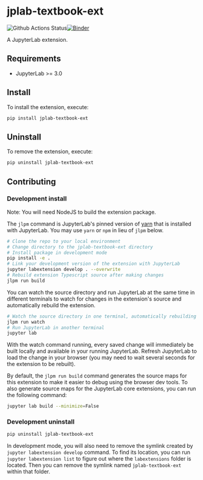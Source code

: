 # jplab-textbook-ext

![Github Actions Status](https://github.com/jappavoo/jplab-textbook-ext/workflows/Build/badge.svg)[![Binder](https://mybinder.org/badge_logo.svg)](https://mybinder.org/v2/gh/jappavoo/jplab-textbook-ext/main?urlpath=lab)

A JupyterLab extension.



## Requirements

* JupyterLab >= 3.0

## Install

To install the extension, execute:

```bash
pip install jplab-textbook-ext
```

## Uninstall

To remove the extension, execute:

```bash
pip uninstall jplab-textbook-ext
```


## Contributing

### Development install

Note: You will need NodeJS to build the extension package.

The `jlpm` command is JupyterLab's pinned version of
[yarn](https://yarnpkg.com/) that is installed with JupyterLab. You may use
`yarn` or `npm` in lieu of `jlpm` below.

```bash
# Clone the repo to your local environment
# Change directory to the jplab-textbook-ext directory
# Install package in development mode
pip install -e .
# Link your development version of the extension with JupyterLab
jupyter labextension develop . --overwrite
# Rebuild extension Typescript source after making changes
jlpm run build
```

You can watch the source directory and run JupyterLab at the same time in different terminals to watch for changes in the extension's source and automatically rebuild the extension.

```bash
# Watch the source directory in one terminal, automatically rebuilding when needed
jlpm run watch
# Run JupyterLab in another terminal
jupyter lab
```

With the watch command running, every saved change will immediately be built locally and available in your running JupyterLab. Refresh JupyterLab to load the change in your browser (you may need to wait several seconds for the extension to be rebuilt).

By default, the `jlpm run build` command generates the source maps for this extension to make it easier to debug using the browser dev tools. To also generate source maps for the JupyterLab core extensions, you can run the following command:

```bash
jupyter lab build --minimize=False
```

### Development uninstall

```bash
pip uninstall jplab-textbook-ext
```

In development mode, you will also need to remove the symlink created by `jupyter labextension develop`
command. To find its location, you can run `jupyter labextension list` to figure out where the `labextensions`
folder is located. Then you can remove the symlink named `jplab-textbook-ext` within that folder.
